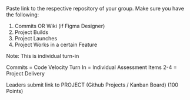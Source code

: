 Paste link to the respective repository of your group. Make sure you have the following:

1. Commits OR Wiki (if Figma Designer)
2. Project Builds
3. Project Launches
4. Project Works in a certain Feature

Note: This is individual turn-in

Commits = Code Velocity
Turn In = Individual Assessment
Items 2-4 = Project Delivery

Leaders submit link to PROJECT (Github Projects / Kanban Board)
(100 Points)

